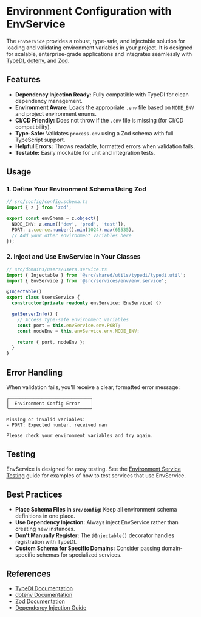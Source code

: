 # Environment Configuration with EnvService

The `EnvService` provides a robust, type-safe, and injectable solution for loading and validating environment variables in your project. It is designed for scalable, enterprise-grade applications and integrates seamlessly with [TypeDI](https://github.com/typestack/typedi), [dotenv](https://www.npmjs.com/package/dotenv), and [Zod](https://zod.dev/).

## Features

- **Dependency Injection Ready:** Fully compatible with TypeDI for clean dependency management.
- **Environment Aware:** Loads the appropriate `.env` file based on `NODE_ENV` and project environment enums.
- **CI/CD Friendly:** Does not throw if the `.env` file is missing (for CI/CD compatibility).
- **Type-Safe:** Validates `process.env` using a Zod schema with full TypeScript support.
- **Helpful Errors:** Throws readable, formatted errors when validation fails.
- **Testable:** Easily mockable for unit and integration tests.

## Usage

### 1. Define Your Environment Schema Using Zod

```ts
// src/config/config.schema.ts
import { z } from 'zod';

export const envShema = z.object({
  NODE_ENV: z.enum(['dev', 'prod', 'test']),
  PORT: z.coerce.number().min(1024).max(65535),
  // Add your other environment variables here
});
```

### 2. Inject and Use EnvService in Your Classes

```ts
// src/domains/users/users.service.ts
import { Injectable } from '@src/shared/utils/typedi/typedi.util';
import { EnvService } from '@src/services/env/env.service';

@Injectable()
export class UsersService {
  constructor(private readonly envService: EnvService) {}

  getServerInfo() {
    // Access type-safe environment variables
    const port = this.envService.env.PORT;
    const nodeEnv = this.envService.env.NODE_ENV;

    return { port, nodeEnv };
  }
}
```

## Error Handling

When validation fails, you'll receive a clear, formatted error message:

```
╭──────────────────────────────╮
│  Environment Config Error    │
╰──────────────────────────────╯

Missing or invalid variables:
- PORT: Expected number, received nan

Please check your environment variables and try again.
```

## Testing

EnvService is designed for easy testing. See the [Environment Service Testing](./setup-env-loader-testing.md) guide for examples of how to test services that use EnvService.

## Best Practices

- **Place Schema Files in `src/config`:** Keep all environment schema definitions in one place.
- **Use Dependency Injection:** Always inject EnvService rather than creating new instances.
- **Don't Manually Register:** The `@Injectable()` decorator handles registration with TypeDI.
- **Custom Schema for Specific Domains:** Consider passing domain-specific schemas for specialized services.

## References

- [TypeDI Documentation](https://github.com/typestack/typedi)
- [dotenv Documentation](https://www.npmjs.com/package/dotenv)
- [Zod Documentation](https://zod.dev/)
- [Dependency Injection Guide](./dependency-injection.md)
